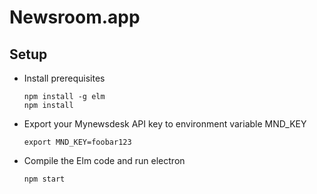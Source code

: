 Newsroom.app
============

Setup
-----

* Install prerequisites

    ```
    npm install -g elm
    npm install
    ```

* Export your Mynewsdesk API key to environment variable MND_KEY

    ```
    export MND_KEY=foobar123
    ```

* Compile the Elm code and run electron

    ```
    npm start
    ```

